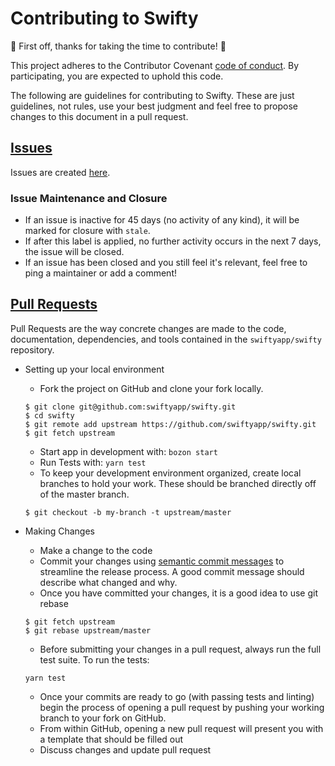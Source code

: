 # Contributing to Swifty

:tada: First off, thanks for taking the time to contribute! :tada:

This project adheres to the Contributor Covenant [code of conduct](CODE_OF_CONDUCT.md).
By participating, you are expected to uphold this code.

The following are guidelines for contributing to Swifty.
These are just guidelines, not rules, use your best judgment and feel free to
propose changes to this document in a pull request.

## [Issues](https://github.com/swiftyapp/swifty/issues)

Issues are created [here](https://github.com/swiftyapp/swifty/issues/new).

### Issue Maintenance and Closure
* If an issue is inactive for 45 days (no activity of any kind), it will be marked for closure with `stale`.
* If after this label is applied, no further activity occurs in the next 7 days, the issue will be closed.
* If an issue has been closed and you still feel it's relevant, feel free to ping a maintainer or add a comment!

## [Pull Requests](https://github.com/swiftyapp/swifty/pulls)

Pull Requests are the way concrete changes are made to the code, documentation,
dependencies, and tools contained in the `swiftyapp/swifty` repository.

* Setting up your local environment
  * Fork the project on GitHub and clone your fork locally.
  ```
  $ git clone git@github.com:swiftyapp/swifty.git
  $ cd swifty
  $ git remote add upstream https://github.com/swiftyapp/swifty.git
  $ git fetch upstream
  ```
  * Start app in development with:
  `bozon start`
  * Run Tests with:
  `yarn test`
  * To keep your development environment organized, create local branches to hold your work. These should be branched directly off of the master branch.
  ```
  $ git checkout -b my-branch -t upstream/master
  ```
* Making Changes
  * Make a change to the code
  * Commit your changes using [semantic commit messages](https://www.conventionalcommits.org/en/v1.0.0-beta.4/) to streamline the release process. A good commit message should describe what changed and why.
  * Once you have committed your changes, it is a good idea to use git rebase
  ```
  $ git fetch upstream
  $ git rebase upstream/master
  ```
  * Before submitting your changes in a pull request, always run the full test suite. To run the tests:
  ```
  yarn test
  ```

  * Once your commits are ready to go (with passing tests and linting) begin the process of opening a pull request by pushing your working branch to your fork on GitHub.
  * From within GitHub, opening a new pull request will present you with a template that should be filled out
  * Discuss changes and update pull request
